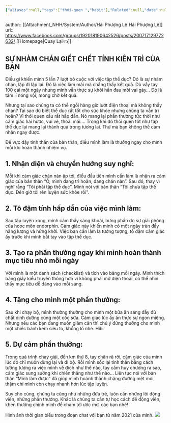 ```yaml
---
{"aliases":null,"tags":["thói-quen ","habit"],"Related":null,"date":null,"URL":null,"Author":"Hải Phượng Lê","dg-publish":true,"permalink":"/People/SỰ NHÀM CHÁN GIẾT CHẾT TÍNH KIÊN TRÌ CỦA BẠN/","dgPassFrontmatter":true,"noteIcon":"2","created":"2024-02-29T09:58:44.470+07:00","updated":"2023-12-27T13:32:08.000+07:00"}
---
```


author:: [[Attachment_NHH/System/Author/Hải Phượng Lê\|Hải Phượng Lê]]
url::  https://www.facebook.com/groups/192018190642526/posts/200717129772632/ 
	 [[Homepage\|Quay Lại👈]]

## SỰ NHÀM CHÁN GIẾT CHẾT TÍNH KIÊN TRÌ CỦA BẠN

Điều gì khiến mình 5 lần 7 lượt bỏ cuộc với việc tập thể dục? Đó là sự nhàm chán, lặp đi lặp lại. Đó là việc làm mãi mà chẳng thấy kết quả. Dù vẩy tay 100 cái một ngày nhưng mình vẫn thực sự khỏi hẳn đau mỏi vai gáy… Đó là tâm lí nóng vội, mong chờ kết quả.

Nhưng tại sao chúng ta có thể ngồi hàng giờ lướt điện thoại mà không thấy chán? Tại sao dù biết thể dục rất tốt cho sức khỏe nhưng chúng ta vẫn trì hoãn? Vì thói quen xấu rất hấp dẫn. Nó mang lại phần thưởng tức thời như cảm giác hài hước, vui vẻ, thoải mái…. Trong khi đó thói quen tốt như tập thể dục lại mang lại thành quả trong tương lai. Thứ mà bạn không thể cảm nhận ngay được.

Để vực dậy tinh thần của bản thân, điều mình làm là thưởng ngay cho mình mỗi khi hoàn thành nhiệm vụ.

## 1. Nhận diện và chuyển hướng suy nghĩ:

Mỗi khi cảm giác chán nản ập tới, điều đầu tiên mình cần làm là nhận ra cảm giác của bản thân “Ồ, mình đang trì hoãn, đang chán nản”. Sau đó, thay vì nghĩ rằng “Tôi phải tập thể dục”. Mình nói với bản thân “Tôi chưa tập thể dục. Đến giờ tôi rèn luyện sức khỏe rồi”.

## 2. Tô đậm tính hấp dẫn của việc mình làm:

Sau tập luyện xong, mình cảm thấy sảng khoái, hưng phấn do sự giải phóng của hooc môn endorphin. Cảm giác này khiến mình có một ngày tràn đầy năng lượng và hứng khởi. Việc bạn cần làm là tưởng tượng, tô đậm cảm giác ấy trước khi mình bắt tay vào tập thể dục.

## 3. Tạo ra phần thưởng ngay khi mình hoàn thành mục tiêu nhỏ mỗi ngày

Với mình là một danh sách (checklist) và tích vào bảng mỗi ngày. Mình thích bảng giấy kiểu truyền thống hơn vì không phải mở điện thoại, có thể nhìn thấy mục tiêu dễ dàng vào mỗi sáng.

## 4. Tặng cho mình một phần thưởng:

Sau khi chạy bộ, mình thường thưởng cho mình một bữa ăn sáng đầy đủ chất dinh dưỡng cùng một cốc sữa. Cảm giác lúc ấy ăn thực sự ngon miệng. Nhưng nếu các bạn đang muốn giảm cân thì chú ý đừng thưởng cho mình một chiếc bánh kem siêu to, khổng lồ nhé. Hihi

## 5. Dự cảm phần thưởng:

Trong quá trình chạy giải, đến km thứ 8, tay chân rã rời, cảm giác của mình lúc đó chỉ muốn dừng lại và đi bộ. Rồi mình sốc lại tinh thần bằng cách tưởng tượng ra việc mình về đích như thế nào, tay cầm huy chương ra sao, cảm giác sung sướng khi chiến thắng như thế nào… Liên tục nói với bản thân “Mình làm được” đã giúp mình hoành thành chặng đường mệt mỏi, thậm chí mình còn chạy nhanh hơn lúc tập luyện.

Suy cho cùng, chúng ta cũng như những đứa trẻ, luôn cần những lời động viên, những phần thưởng. Khác là chúng ta cần tự học cách để động viên, khen thưởng chính mình để chạm tới ước mơ, các bạn nhé!

Hình ảnh thời gian biểu trong đoạn chat với bạn từ năm 2021 của mình.
![](https://i.imgur.com/cktOWxp.png)
